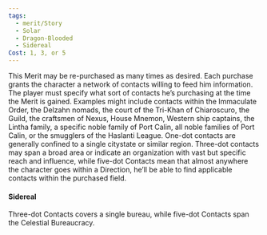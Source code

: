 ```yaml
---
tags:
  - merit/Story
  - Solar
  - Dragon-Blooded
  - Sidereal
Cost: 1, 3, or 5
---
```

This Merit may be re-purchased as many times as desired.
Each purchase grants the character a network of contacts willing to feed him information. The player must specify what sort of contacts he’s purchasing at the time the Merit is gained. Examples might include contacts within the Immaculate Order, the Delzahn nomads, the court of the Tri-Khan of Chiaroscuro, the Guild, the craftsmen of Nexus, House Mnemon, Western ship captains, the Lintha family, a specific noble family of Port Calin, all noble families of Port Calin, or the smugglers of the Haslanti League.
One-dot contacts are generally confined to a single citystate or similar region. Three-dot contacts may span a broad area or indicate an organization with vast but specific reach and influence, while five-dot Contacts mean that almost anywhere the character goes within a Direction, he’ll be able to find applicable contacts within the purchased field.

#### Sidereal
Three-dot Contacts covers a single bureau, while five-dot Contacts span the Celestial Bureaucracy.